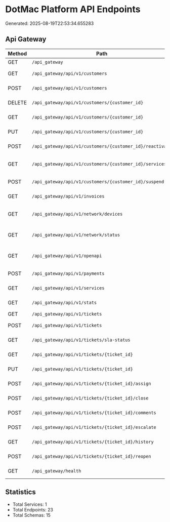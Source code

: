 # DotMac Platform API Endpoints
Generated: 2025-08-19T22:53:34.655283

## Api Gateway

| Method | Path | Description | Operation ID |
|--------|------|-------------|-------------|
| GET | `/api_gateway` | Root | root__get |
| GET | `/api_gateway/api/v1/customers` | List Customers | list_customers_api_v1_customers_get |
| POST | `/api_gateway/api/v1/customers` | Create Customer | create_customer_api_v1_customers_post |
| DELETE | `/api_gateway/api/v1/customers/{customer_id}` | Delete Customer | delete_customer_api_v1_customers__customer_id__delete |
| GET | `/api_gateway/api/v1/customers/{customer_id}` | Get Customer | get_customer_api_v1_customers__customer_id__get |
| PUT | `/api_gateway/api/v1/customers/{customer_id}` | Update Customer | update_customer_api_v1_customers__customer_id__put |
| POST | `/api_gateway/api/v1/customers/{customer_id}/reactivate` | Reactivate Customer | reactivate_customer_api_v1_customers__customer_id__reactivate_post |
| GET | `/api_gateway/api/v1/customers/{customer_id}/services` | Get Customer Services | get_customer_services_api_v1_customers__customer_id__services_get |
| POST | `/api_gateway/api/v1/customers/{customer_id}/suspend` | Suspend Customer | suspend_customer_api_v1_customers__customer_id__suspend_post |
| GET | `/api_gateway/api/v1/invoices` | List Invoices | list_invoices_api_v1_invoices_get |
| GET | `/api_gateway/api/v1/network/devices` | List Network Devices | list_network_devices_api_v1_network_devices_get |
| GET | `/api_gateway/api/v1/network/status` | Get Network Status | get_network_status_api_v1_network_status_get |
| GET | `/api_gateway/api/v1/openapi` | Get Openapi Spec | get_openapi_spec_api_v1_openapi_get |
| POST | `/api_gateway/api/v1/payments` | Process Payment | process_payment_api_v1_payments_post |
| GET | `/api_gateway/api/v1/services` | List Services | list_services_api_v1_services_get |
| GET | `/api_gateway/api/v1/stats` | Get Api Stats | get_api_stats_api_v1_stats_get |
| GET | `/api_gateway/api/v1/tickets` | List Tickets | list_tickets_api_v1_tickets_get |
| POST | `/api_gateway/api/v1/tickets` | Create Ticket | create_ticket_api_v1_tickets_post |
| GET | `/api_gateway/api/v1/tickets/sla-status` | Get Sla Status | get_sla_status_api_v1_tickets_sla_status_get |
| GET | `/api_gateway/api/v1/tickets/{ticket_id}` | Get Ticket Details | get_ticket_details_api_v1_tickets__ticket_id__get |
| PUT | `/api_gateway/api/v1/tickets/{ticket_id}` | Update Ticket | update_ticket_api_v1_tickets__ticket_id__put |
| POST | `/api_gateway/api/v1/tickets/{ticket_id}/assign` | Assign Ticket | assign_ticket_api_v1_tickets__ticket_id__assign_post |
| POST | `/api_gateway/api/v1/tickets/{ticket_id}/close` | Close Ticket | close_ticket_api_v1_tickets__ticket_id__close_post |
| POST | `/api_gateway/api/v1/tickets/{ticket_id}/comments` | Add Ticket Comment | add_ticket_comment_api_v1_tickets__ticket_id__comments_post |
| POST | `/api_gateway/api/v1/tickets/{ticket_id}/escalate` | Escalate Ticket | escalate_ticket_api_v1_tickets__ticket_id__escalate_post |
| GET | `/api_gateway/api/v1/tickets/{ticket_id}/history` | Get Ticket History | get_ticket_history_api_v1_tickets__ticket_id__history_get |
| POST | `/api_gateway/api/v1/tickets/{ticket_id}/reopen` | Reopen Ticket | reopen_ticket_api_v1_tickets__ticket_id__reopen_post |
| GET | `/api_gateway/health` | Health Check | health_check_health_get |

## Statistics

- Total Services: 1
- Total Endpoints: 23
- Total Schemas: 15
